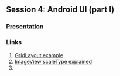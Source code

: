## Session 4: Android UI (part I)
### [Presentation](https://speakerdeck.com/larchaon/android-ui-part-i)
### Links
1. [GridLayout example](http://blog.stylingandroid.com/gridlayout-part-2/)
2. [ImageView scaleType explained](http://www.techrepublic.com/article/clear-up-ambiguity-about-android-image-view-scale-types-with-this-guide/)
3. 

